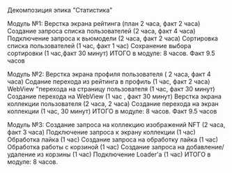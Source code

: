 Декомпозиция эпика "Статистика"

Модуль №1:
Верстка экрана рейтинга (план 2 часа, факт 2 часа)
Создание запроса списка пользователей (2 часа, факт 4 часа)
Подключение запроса к вьюмодели (2 часа, факт 2 часа)
Сортировка списка пользователей (1 час, факт 1 час)
Сохранение выбора сортировки (1 час,факт 30 минут)
ИТОГО в модуле: 8 часов. Факт 9.5 часов

Модуль №2:
Верстка экрана профиля пользователя ( 2 часа, факт 4 часа)
Содание перехода из рейтинга в профиль (1 час, факт 2 часа)
WebView "перехода на страницу пользователя (1 час, факт 30 минут)
Создание перехода на WebView (1 час , факт 30 минут)
Верстка экрана коллекции пользователя (2 часа, 2 часа)
Создание перехода на экран коллекции (1 час, 30 минут)
ИТОГО в модуле: 8 часов. Факт 9.5 часов

Модуль №3:
Создание запроса на коллекцию изображений NFT (2 часа, факт 3 часа)
Подключение запроса к экрану коллекции (1 час)
Обработка лайка (1 час)
Создание запроса на обработку лайка (1 час)
Обработка работы с корзиной (1 час)
Создание запроса на добавление/удаление из корзины (1 час)
Подключение Loader'а (1 час)
ИТОГО в модуле: 8 часов.
